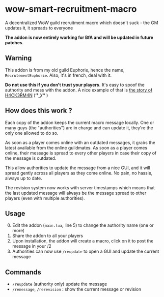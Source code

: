 # wow-smart-recruitment-macro
A decentralized WoW guild recruitment macro which doesn't suck - the GM updates it, it spreads to everyone

**The addon is now entirely working for BfA and will be updated in future patches.**

## Warning

This addon is from my old guild Euphorie, hence the name, `RecrutementEuphorie`. Also, it's in french, deal with it.

**Do not use this if you don't trust your players.** It's easy to spoof the authority and mess with the addon. A nice example of that is [the story of H4CK3RM4N](https://www.reddit.com/user/natinusala/comments/826vyz/the_story_of_h4ck3rm4n_or_how_i_lifted_the/) ( ͡° ͜ʖ ͡° )

## How does this work ?

Each copy of the addon keeps the current macro message locally. One or many guys (the "authorities") are in charge and can update it, they're the only one allowed to do so.

As soon as a player comes online with an outdated messages, it grabs the latest available from the online guildmates. As soon as a player comes online, their message is spread to every other players in case their copy of the message is outdated.

This allow authorities to update the message from a nice GUI, and it will spread gently across all players as they come online. No pain, no hassle, always up to date.

The revision system now works with server timestamps which means that the last updated message will always be the message spread to other players (even with multiple authorities).

## Usage

0. Edit the addon (`main.lua`, line 5) to change the authority name (one or more)
1. Share the addon to all your players
2. Upon installation, the addon will create a macro, click on it to post the message in your /2
3. Authorities can now use `/reupdate` to open a GUI and update the current message

## Commands

* `/reupdate` (authority only) update the message
* `/remessage`, `/rerevision` : show the current message or revision
